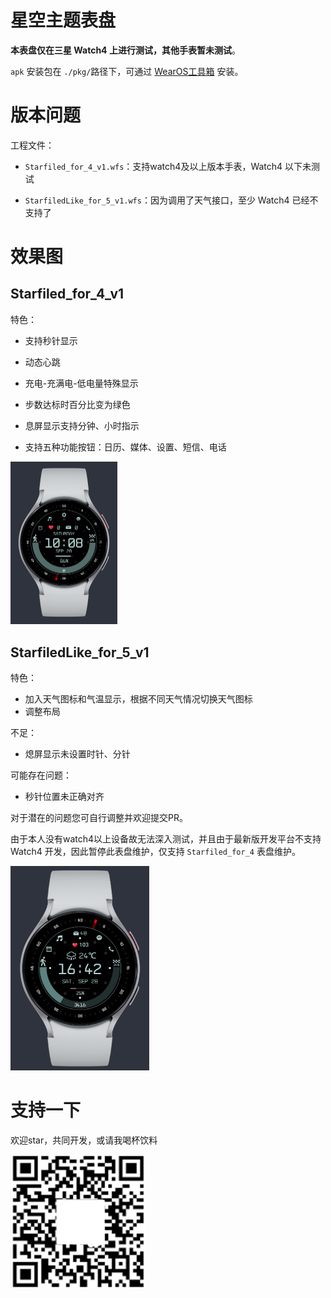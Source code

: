 # 星空主题表盘

**本表盘仅在三星 Watch4 上进行测试，其他手表暂未测试**。

`apk` 安装包在 `./pkg/`路径下，可通过 [WearOS工具箱](https://wearosbox.com/) 安装。

# 版本问题

工程文件：

- `Starfiled_for_4_v1.wfs`：支持watch4及以上版本手表，Watch4 以下未测试

- `StarfiledLike_for_5_v1.wfs`：因为调用了天气接口，至少 Watch4 已经不支持了

# 效果图

## Starfiled_for_4_v1

特色：

- 支持秒针显示

- 动态心跳

- 充电-充满电-低电量特殊显示

- 步数达标时百分比变为绿色

- 息屏显示支持分钟、小时指示

- 支持五种功能按钮：日历、媒体、设置、短信、电话

<img title="" src="image/Starfiled_for_4_v1.png" alt="loading-ag-133" style="zoom:50%;">

## StarfiledLike_for_5_v1

特色：

- 加入天气图标和气温显示，根据不同天气情况切换天气图标
- 调整布局

不足：

- 熄屏显示未设置时针、分针

可能存在问题：

- 秒针位置未正确对齐

对于潜在的问题您可自行调整并欢迎提交PR。

由于本人没有watch4以上设备故无法深入测试，并且由于最新版开发平台不支持 Watch4 开发，因此暂停此表盘维护，仅支持 `Starfiled_for_4` 表盘维护。

<img src="image/StarfiledLike_for_5_v1.png" style="zoom:50%;" />

# 支持一下

欢迎star，共同开发，或请我喝杯饮料

<img src="image/support.png" style="zoom: 33%;" />
